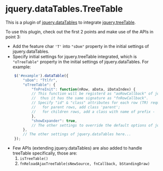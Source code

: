 jquery.dataTables.TreeTable
===========================

This is a plugin of [jquery.dataTables](http://datatables.net) to integrate [jquery.treeTable](https://github.com/ludo/jquery-treetable).

To use this plugin, check out the first 2 points and make use of the APIs in point 3:
* Add the feature char `'T'` into `"sDom"` property in the initial settings of jquery.dataTables.
* Specify initial settings for jquery.treeTable integrated, which is `"oTreeTable"` property in the initial settings of jquery.dataTables.
For example:

```javascript
    $('#example').dataTable({
        "sDom": "Ttlfr",
        "oTreeTable": {
            "fnPreInit": function(nRow, aData, iDataIndex) {
            // This function will be registerd as "aoRowCallback" of jquery.dataTables,
            //  thus it has the same signature as "fnRowCallback".
            // Specify "id" & "class" attributes for each row (TR) required by jquery.treeTable:
            //   for parent rows, add class 'parent';
            //   for children rows, add a class with name of prefix - 'child-of-' and parent id
            },
            "showExpander": true,
            // The other settings to override the default options of jquery.treeTable, e.g. childPrefix, etc.
        },
        // The other settings of jquery.dataTables here...
    });
```

* Few APIs (extending jquery.dataTables) are also added to handle treeTable specifically, those are:
  1. `isTreeTable()`
  2. `fnReloadAjaxTreeTable(sNewSource, fnCallback, bStandingDraw)`

